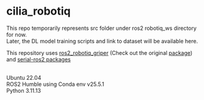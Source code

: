 # cilia_robotiq

This repo temporarily represents src folder under ros2 robotiq_ws directory for now.<br>
Later, the DL model training scripts and link to dataset will be available here.



This repository uses [ros2_robotiq_griper](https://github.com/darynkb/ros2_robotiq_gripper_for_tactile_sensor.git) (Check out the original [package](https://github.com/PickNikRobotics/ros2_robotiq_gripper.git)) and [serial-ros2 packages](https://github.com/uuukinnn/serial-ros2.git)<br>
<br>

Ubuntu 22.04<br>
ROS2 Humble using Conda env v25.5.1<br>
Python 3.11.13<br>


